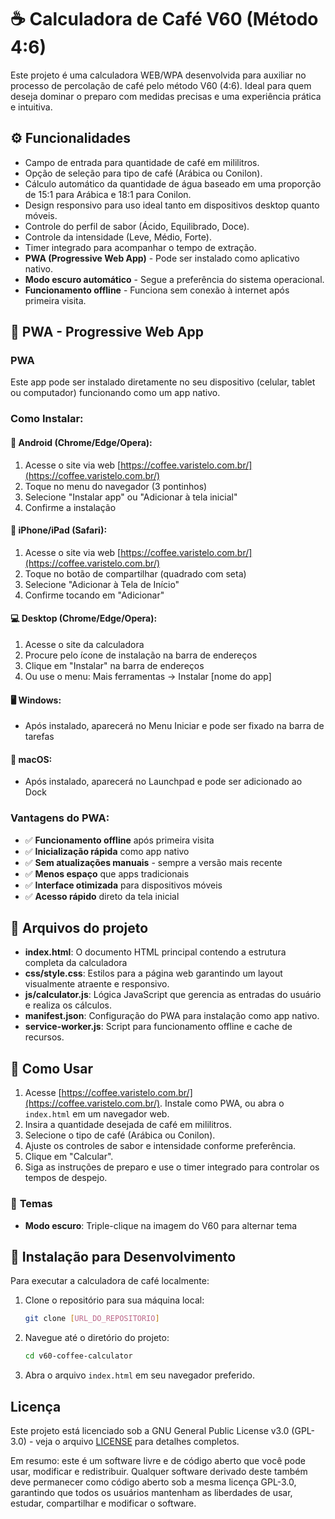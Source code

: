 # ☕ Calculadora de Café V60 (Método 4:6)

Este projeto é uma calculadora WEB/WPA desenvolvida para auxiliar no processo de percolação de café pelo método V60 (4:6).
Ideal para quem deseja dominar o preparo com medidas precisas e uma experiência prática e intuitiva.

## ⚙️ Funcionalidades

- Campo de entrada para quantidade de café em mililitros.
- Opção de seleção para tipo de café (Arábica ou Conilon).
- Cálculo automático da quantidade de água baseado em uma proporção de 15:1 para Arábica e 18:1 para Conilon.
- Design responsivo para uso ideal tanto em dispositivos desktop quanto móveis.
- Controle do perfil de sabor (Ácido, Equilibrado, Doce).
- Controle da intensidade (Leve, Médio, Forte).
- Timer integrado para acompanhar o tempo de extração.
- **PWA (Progressive Web App)** - Pode ser instalado como aplicativo nativo.
- **Modo escuro automático** - Segue a preferência do sistema operacional.
- **Funcionamento offline** - Funciona sem conexão à internet após primeira visita.

## 📱 PWA - Progressive Web App

### PWA
Este app pode ser instalado diretamente no seu dispositivo (celular, tablet ou computador) funcionando como um app nativo.

### Como Instalar:

#### 📱 **Android (Chrome/Edge/Opera):**
1. Acesse o site via web [https://coffee.varistelo.com.br/](https://coffee.varistelo.com.br/)
2. Toque no menu do navegador (3 pontinhos)
3. Selecione "Instalar app" ou "Adicionar à tela inicial"
4. Confirme a instalação

#### 🍎 **iPhone/iPad (Safari):**
1. Acesse o site via web [https://coffee.varistelo.com.br/](https://coffee.varistelo.com.br/)
2. Toque no botão de compartilhar (quadrado com seta)
3. Selecione "Adicionar à Tela de Início"
4. Confirme tocando em "Adicionar"

#### 💻 **Desktop (Chrome/Edge/Opera):**
1. Acesse o site da calculadora
2. Procure pelo ícone de instalação na barra de endereços
3. Clique em "Instalar" na barra de endereços
4. Ou use o menu: Mais ferramentas → Instalar [nome do app]

#### 🖥️ **Windows:**
- Após instalado, aparecerá no Menu Iniciar e pode ser fixado na barra de tarefas

#### 🍎 **macOS:**
- Após instalado, aparecerá no Launchpad e pode ser adicionado ao Dock

### Vantagens do PWA:
- ✅ **Funcionamento offline** após primeira visita
- ✅ **Inicialização rápida** como app nativo
- ✅ **Sem atualizações manuais** - sempre a versão mais recente
- ✅ **Menos espaço** que apps tradicionais
- ✅ **Interface otimizada** para dispositivos móveis
- ✅ **Acesso rápido** direto da tela inicial


## 📁 Arquivos do projeto

- **index.html**: O documento HTML principal contendo a estrutura completa da calculadora
- **css/style.css**: Estilos para a página web garantindo um layout visualmente atraente e responsivo.
- **js/calculator.js**: Lógica JavaScript que gerencia as entradas do usuário e realiza os cálculos.
- **manifest.json**: Configuração do PWA para instalação como app nativo.
- **service-worker.js**: Script para funcionamento offline e cache de recursos.

## 🚀 Como Usar

1. Acesse [https://coffee.varistelo.com.br/](https://coffee.varistelo.com.br/). Instale como PWA, ou abra o `index.html` em um navegador web.
2. Insira a quantidade desejada de café em mililitros.
3. Selecione o tipo de café (Arábica ou Conilon).
4. Ajuste os controles de sabor e intensidade conforme preferência.
5. Clique em "Calcular".
6. Siga as instruções de preparo e use o timer integrado para controlar os tempos de despejo.

### 🎨 **Temas**
- **Modo escuro**: Triple-clique na imagem do V60 para alternar tema

## 💾 Instalação para Desenvolvimento

Para executar a calculadora de café localmente:

1. Clone o repositório para sua máquina local:
   ```bash
   git clone [URL_DO_REPOSITORIO]
   ```
2. Navegue até o diretório do projeto:
   ```bash
   cd v60-coffee-calculator
   ```
3. Abra o arquivo `index.html` em seu navegador preferido.


## Licença

Este projeto está licenciado sob a GNU General Public License v3.0 (GPL-3.0) - veja o arquivo [LICENSE](LICENSE) para detalhes completos.

Em resumo: este é um software livre e de código aberto que você pode usar, modificar e redistribuir. Qualquer software derivado deste também deve permanecer como código aberto sob a mesma licença GPL-3.0, garantindo que todos os usuários mantenham as liberdades de usar, estudar, compartilhar e modificar o software.
